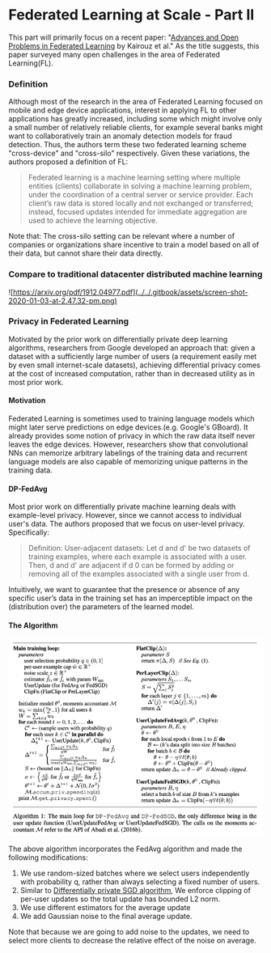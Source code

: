 # Federated Learning at Scale - Part II

This part will primarily focus on a recent paper: "[Advances and Open Problems in Federated Learning](https://arxiv.org/pdf/1912.04977.pdf) by Kairouz et al." As the title suggests, this paper surveyed many open challenges in the area of Federated Learning\(FL\). 

### Definition

Although most of the research in the area of Federated Learning focused on mobile and edge device applications, interest in applying FL to other applications has greatly increased, including some which might involve only a small number of relatively reliable clients, for example several banks might want to collaboratively train an anomaly detection models for fraud detection. Thus, the authors term these two federated learning scheme "cross-device" and "cross-silo" respectively. Given these variations, the authors proposed a definition of FL:

> Federated learning is a machine learning setting where multiple entities \(clients\) collaborate in solving a machine learning problem, under the coordination of a central server or service provider. Each client’s raw data is stored locally and not exchanged or transferred; instead,  focused updates intended for immediate aggregation are used to achieve the learning objective.

Note that: The cross-silo setting can be relevant where a number of companies or organizations share incentive to train a model based on all of their data, but cannot share their data directly. 

### Compare to traditional datacenter distributed machine learning

![https://arxiv.org/pdf/1912.04977.pdf](../../.gitbook/assets/screen-shot-2020-01-03-at-2.47.32-pm.png)



### Privacy in Federated Learning

Motivated by the prior work on differentially private deep learning algorithms, researchers from Google developed an approach that: given a dataset with a sufficiently large number of users \(a requirement easily met by even small internet-scale datasets\), achieving differential privacy comes at the cost of increased computation, rather than in decreased utility as in most prior work.

#### Motivation

Federated Learning is sometimes used to training language models which might later serve predictions on edge devices.\(e.g. Google's GBoard\). It already provides some notion of privacy in which the raw data itself never leaves the edge devices. However, researchers show that convolutional NNs can memorize arbitrary labelings of the training data  and recurrent language models are also capable of memorizing unique patterns in the training data.

#### DP-FedAvg

Most prior work on differentially private machine learning deals with example-level privacy. However, since we cannot access to individual user's data. The authors proposed that we focus on user-level privacy. Specifically: 

> Definition: User-adjacent datasets: Let d and d' be two datasets of training examples, where each example is associated with a user. Then, d and d' are adjacent if d 0 can be formed by adding or removing all of the examples associated with a single user from d.

Intuitively, we want to guarantee that the presence or absence of any specific user’s data in the training set has an imperceptible impact on the \(distribution over\) the parameters of the learned model. 

#### The Algorithm

![](../../.gitbook/assets/screen-shot-2020-01-12-at-11.54.34-pm.png)

The above algorithm incorporates the FedAvg algorithm and made the following modifications:

1. We use random-sized batches where we select users independently with probability q, rather than always selecting a fixed number of users. 
2. Similar to [Differentially private SGD algorithm](https://arxiv.org/pdf/1607.00133.pdf), We enforce clipping of per-user updates so the total update has bounded L2 norm. 
3. We use different estimators for the average update
4. We add Gaussian noise to the final average update.

Note that because we are going to add noise to the updates, we need to select more clients to decrease the relative effect of the noise on average.  

